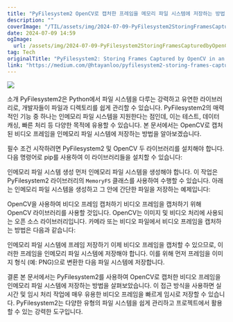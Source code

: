 ```yaml
---
title: "PyFilesystem2 OpenCV로 캡처한 프레임을 메모리 파일 시스템에 저장하는 방법"
description: ""
coverImage: "/TIL/assets/img/2024-07-09-PyFilesystem2StoringFramesCapturedbyOpenCVinanIn-MemoryFilesystem_0.png"
date: 2024-07-09 14:59
ogImage:
  url: /assets/img/2024-07-09-PyFilesystem2StoringFramesCapturedbyOpenCVinanIn-MemoryFilesystem_0.png
tag: Tech
originalTitle: "PyFilesystem2: Storing Frames Captured by OpenCV in an In-Memory Filesystem"
link: "https://medium.com/@htayanloo/pyfilesystem2-storing-frames-captured-by-opencv-in-an-in-memory-filesystem-b2f5fc0f4838"
---
```


<img src="/TIL/assets/img/2024-07-09-PyFilesystem2StoringFramesCapturedbyOpenCVinanIn-MemoryFilesystem_0.png" />

소개
PyFilesystem2은 Python에서 파일 시스템을 다루는 강력하고 유연한 라이브러리로, 개발자들이 파일과 디렉토리를 쉽게 관리할 수 있습니다. PyFilesystem2의 매력적인 기능 중 하나는 인메모리 파일 시스템을 지원한다는 점인데, 이는 테스트, 데이터 캐싱, 빠른 처리 등 다양한 목적에 유용할 수 있습니다. 본 문서에서는 OpenCV로 캡처된 비디오 프레임을 인메모리 파일 시스템에 저장하는 방법을 알아보겠습니다.

필수 조건
시작하려면 PyFilesystem2 및 OpenCV 두 라이브러리를 설치해야 합니다. 다음 명령어로 pip를 사용하여 이 라이브러리들을 설치할 수 있습니다:

인메모리 파일 시스템 생성
먼저 인메모리 파일 시스템을 생성해야 합니다. 이 작업은 PyFilesystem2 라이브러리의 `MemoryFS` 클래스를 사용하여 수행할 수 있습니다. 아래는 인메모리 파일 시스템을 생성하고 그 안에 간단한 파일을 저장하는 예제입니다:

<div class="content-ad"></div>

OpenCV을 사용하여 비디오 프레임 캡처하기
비디오 프레임을 캡처하기 위해 OpenCV 라이브러리를 사용할 것입니다. OpenCV는 이미지 및 비디오 처리에 사용되는 오픈 소스 라이브러리입니다. 카메라 또는 비디오 파일에서 비디오 프레임을 캡처하는 방법은 다음과 같습니다:

인메모리 파일 시스템에 프레임 저장하기
이제 비디오 프레임을 캡처할 수 있으므로, 이러한 프레임을 인메모리 파일 시스템에 저장해야 합니다. 이를 위해 먼저 프레임을 이미지 형식 (예: PNG)으로 변환한 다음 파일 시스템에 저장합니다.

결론
본 문서에서는 PyFilesystem2를 사용하여 OpenCV로 캡처한 비디오 프레임을 인메모리 파일 시스템에 저장하는 방법을 살펴보았습니다. 이 접근 방식을 사용하면 실시간 및 임시 처리 작업에 매우 유용한 비디오 프레임을 빠르게 임시로 저장할 수 있습니다. PyFilesystem2는 다양한 유형의 파일 시스템을 쉽게 관리하고 프로젝트에서 활용할 수 있는 강력한 도구입니다.
